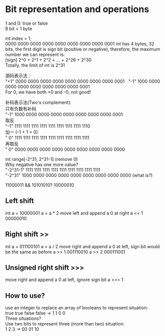# Bit representation and operations

1 and 0: true or false  
8 bit = 1 byte


int index = 1;  
0000 0000 0000 0000 0000 0000 0000 0000 0001
int has 4 bytes, 32 bits, the first digit is sign bit (positive or negative), therefore, the maximum number we can represent is:  
[sign] 2^0 + 2^1 + 2^2 + ... + 2^29 + 2^30  
Totally, the limit of int is 2^31

  
源码表示法：   
"+1" 0000 0000 0000 0000 0000 0000 0000 0000 0001  
"-1" 1000 0000 0000 0000 0000 0000 0000 0000 0001  
For 0, we have both +0 and -0, not good!  
  
补码表示法(Two's complement):  
只有负数有补码  
"-1" 1000 0000 0000 0000 0000 0000 0000 0000 0001  
取反  
"-1" 1111 1111 1111 1111 1111 1111 1111 1111 1110  
加一 (-1 + 1 = 0)  
" 0" 1111 1111 1111 1111 1111 1111 1111 1111 1111  
再取反  
" 0" 0000 0000 0000 0000 0000 0000 0000 0000 0000  

int range[-2^31, 2^31-1] (remove 0)   
Why negative has one more value?  
"-2^31-1" 1111 1111 1111 1111 1111 1111 1111 1111 1111   
"-2^31"   1000 0000 0000 0000 0000 0000 0000 0000 0000  (what is?)  


11000011 && 10101010? 10000010

## Left shift
int a = 10000001
a = a * 2
move left and append a 0 at right
a << 1  00000010

## Right shift >>
int a = 011100101
a = a / 2
move right and append a 0 at left, sign bit would be the same as before
a >> 1  001110010
a >> 2  000111001

## Unsigned right shift >>>
move right and append a 0 at left, ignore sign bit
a >>> 1

## How to use?  
use an integer to replace an array of booleans to represent situation:  
true true false false -> 1 1 0 0    
Three situations?   
Use two bits to represent three (more than two) situation:    
1 2 3 -> 00 01 10   
